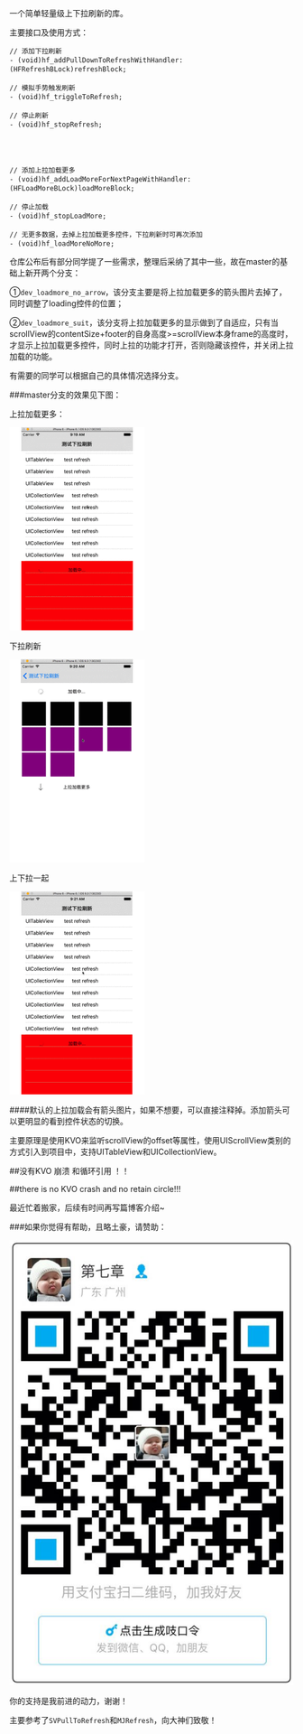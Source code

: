 一个简单轻量级上下拉刷新的库。


主要接口及使用方式：

```
// 添加下拉刷新
- (void)hf_addPullDownToRefreshWithHandler:(HFRefreshBLock)refreshBlock;

// 模拟手势触发刷新
- (void)hf_triggleToRefresh;

// 停止刷新
- (void)hf_stopRefresh;




// 添加上拉加载更多
- (void)hf_addLoadMoreForNextPageWithHandler:(HFLoadMoreBLock)loadMoreBlock;

// 停止加载
- (void)hf_stopLoadMore;

// 无更多数据，去掉上拉加载更多控件，下拉刷新时可再次添加
- (void)hf_loadMoreNoMore;

```


仓库公布后有部分同学提了一些需求，整理后采纳了其中一些，故在master的基础上新开两个分支：

①`dev_loadmore_no_arrow`，该分支主要是将上拉加载更多的箭头图片去掉了，同时调整了loading控件的位置；

②`dev_loadmore_suit`，该分支将上拉加载更多的显示做到了自适应，只有当scrollView的contentSize+footer的自身高度>=scrollView本身frame的高度时，才显示上拉加载更多控件，同时上拉的功能才打开，否则隐藏该控件，并关闭上拉加载的功能。

有需要的同学可以根据自己的具体情况选择分支。

###master分支的效果见下图：

上拉加载更多：

![上拉加载](/readmeImage/loadmore.gif)

下拉刷新

![下拉刷新](/readmeImage/pullrefresh.gif)


上下拉一起

![上下拉一起](/readmeImage/refreshAndLoadMore.gif)


####默认的上拉加载会有箭头图片，如果不想要，可以直接注释掉。添加箭头可以更明显的看到控件状态的切换。

主要原理是使用KVO来监听scrollView的offset等属性，使用UIScrollView类别的方式引入到项目中，支持UITableView和UICollectionView。

##没有KVO 崩溃 和循环引用 ！！

##there is no KVO crash and no retain circle!!!

最近忙着搬家，后续有时间再写篇博客介绍~

###如果你觉得有帮助，且略土豪，请赞助：


![](/readmeImage/alipay.jpg)


你的支持是我前进的动力，谢谢！

主要参考了`SVPullToRefresh`和`MJRefresh`，向大神们致敬！



